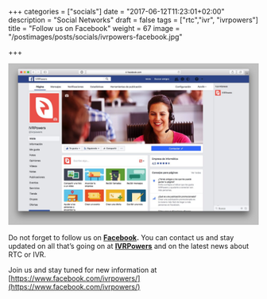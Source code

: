 +++
categories = ["socials"]
date = "2017-06-12T11:23:01+02:00"
description = "Social Networks"
draft = false
tags = ["rtc","ivr", "ivrpowers"]
title = "Follow us on Facebook"
weight = 67
image = "/postimages/posts/socials/ivrpowers-facebook.jpg"

+++

![IVRPowers Facebook page](/postimages/posts/socials/ivrpowers-facebook.jpg)


Do not forget to follow us on **[Facebook](https://www.facebook.com/ivrpowers/).** You can contact us and stay updated on all that’s going on at **[IVRPowers](http://www.ivrpowers.com)** and on the latest news about RTC or IVR. 

Join us and stay tuned for new information at [https://www.facebook.com/ivrpowers/](https://www.facebook.com/ivrpowers/)
